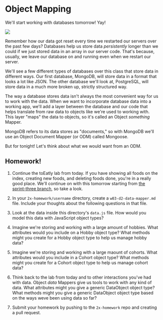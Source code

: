 # Object Mapping

We'll start working with databases tomorrow! Yay!

![](https://media.giphy.com/media/D76YOxpdvXne8/giphy.gif)

Remember how our data got reset every time we restarted our servers over the past few days? Databases help us store data *persistently* longer than we could if we just stored data in an array in our server code. That's because, usually, we leave our database on and running even when we restart our server.  

We'll see a few different types of databases over this class that store data in different ways. Our first database, MongoDB, will store data in a format that looks a lot like JSON. The other database we'll look at, PostgreSQL, will store data in a much more broken up, strictly structured way.  

The way a database stores data isn't always the most convenient way for us to work with the data.  When we want to incorporate database data into a working app, we'll add a layer between the database and our code that helps translate from raw data to objects like we're used to working with. This layer "maps" the data to objects, so it's called an Object _something_ Mapper.

MongoDB refers to its data stores as "documents," so with MongoDB we'll use an Object Document Mapper (or ODM) called Mongoose. 

But for tonight!  Let's think about what we would want from an ODM. 

## Homework!

1. Continue the toEatly lab from today. If you have showing all foods on the index, creating new foods, and deleting foods done, you're in a really good place.  We'll continue on with this tomorrow starting from <a href="https://github.com/sf-wdi-22-23/toEatly/tree/sprint-three" target="_blank">the sprint-three branch</a>, so take a look.

1. In your `2x-homework/username` directory, create a `w03-d2-data-mapper.md` file.  Include your thoughts about the following questions in that file.

1. Look at the data inside this directory's `data.js` file.  How would you model this data with JavaScript object types?

1. Imagine we're storing and working with a large amount of hobbies.  What attributes would you include on a Hobby object type?  What methods might you create for a Hobby object type to help us manage hobby data?

1. Imagine we're storing and working with a large maount of cohorts.  What attributes would you include in a Cohort object type?  What methods might you create for a Cohort object type to help us manage cohort data?

1. Think back to the lab from today and to other interactions you've had with data. Object _data_ Mappers give us tools to work with any kind of data.  What attributes might you give a generic DataObject object type?  What methods might you give a generic DataObject object type based on the ways weve been using data so far?

1. Submit your homework by pushing to the `2x-homework` repo and creating a pull request.
